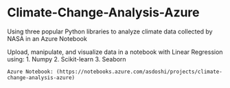 # Climate-Change-Analysis-Azure
 Using three popular Python libraries to analyze climate data collected by NASA in an Azure Notebook
 
 Upload, manipulate, and visualize data in a notebook with Linear Regression using:
	1. Numpy
	2. Scikit-learn 
	3. Seaborn
	
	Azure Notebook: (https://notebooks.azure.com/asdoshi/projects/climate-change-analysis-azure)
